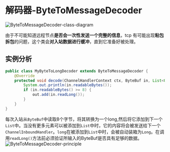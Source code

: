 # 解码器-ByteToMessageDecoder
![ByteToMessageDecoder-class-diagram](/assets/ByteToMessageDecoder-class-diagram.jpg)

由于不可能知道远程节点**是否会一次性发送一个完整的信息**，tcp 有可能出现**粘包拆包**的问题，这个类会**对入站数据进行缓冲**，直到它准备好被处理。

## 实例分析
```java
public class MyByteToLongDecoder extends ByteToMessageDecoder {
    @Override
    protected void decode(ChannelHandlerContext ctx, ByteBuf in, List<Object> out) throws Exception {
        System.out.println(in.readableBytes());
        if (in.readableBytes() >= 8) {
            out.add(in.readLong());
        }
    }
}
```
每次入站从`ByteBuf`中读取8个字节，将其转换为一个long,然后将它添加到下一个`List`中。当没有更多元素可以被添加到`List`中时，它的内容将会被发送给下一个`ChannelInboundHandler`。`long`在被添加到`List`中时，会被自动装箱为`Long`。在调用`readLong()`方法前必须验证所输入的ByteBuf是否具有足够的数据。
![ByteToMessageDecoder-principle](/assets/ByteToMessageDecoder-principle.jpg)
